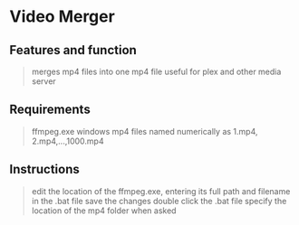 # Video Merger
## Features and function
> merges mp4 files into one mp4 file
> useful for plex and other media server
## Requirements
> ffmpeg.exe
> windows
> mp4 files named numerically as 1.mp4, 2.mp4,...,1000.mp4
## Instructions
> edit the location of the ffmpeg.exe, entering its full path and filename in the .bat file
> save the changes
> double click the .bat file
> specify the location of the mp4 folder when asked
